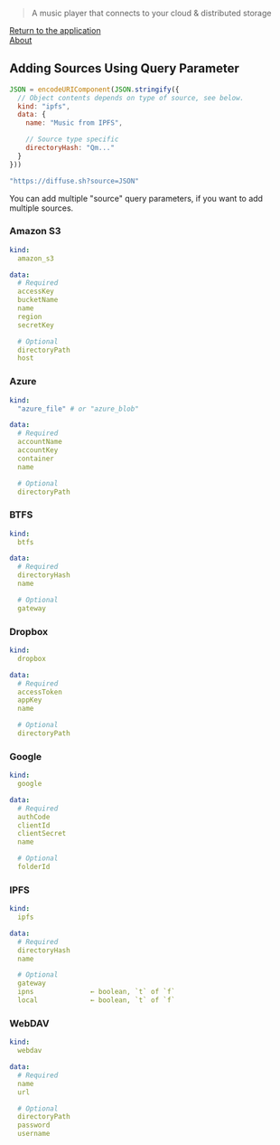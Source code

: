 > A music player that connects to your cloud &amp; distributed storage

[Return to the application](../../)  
[About](../)  



## Adding Sources Using Query Parameter

```js
JSON = encodeURIComponent(JSON.stringify({
  // Object contents depends on type of source, see below.
  kind: "ipfs",
  data: {
    name: "Music from IPFS",

    // Source type specific
    directoryHash: "Qm..."
  }
}))

"https://diffuse.sh?source=JSON"
```

You can add multiple "source" query parameters, if you want to add multiple sources.

### Amazon S3

```yaml
kind:
  amazon_s3 

data:
  # Required
  accessKey
  bucketName
  name
  region
  secretKey

  # Optional
  directoryPath
  host
```

### Azure

```yaml
kind:
  "azure_file" # or "azure_blob" 

data:
  # Required
  accountName
  accountKey
  container
  name

  # Optional
  directoryPath
```

### BTFS

```yaml
kind:
  btfs 

data:
  # Required
  directoryHash
  name

  # Optional
  gateway
```

### Dropbox

```yaml
kind:
  dropbox 

data:
  # Required
  accessToken
  appKey
  name

  # Optional
  directoryPath
```

### Google

```yaml
kind:
  google 

data:
  # Required
  authCode
  clientId
  clientSecret
  name

  # Optional
  folderId
```

### IPFS

```yaml
kind:
  ipfs 

data:
  # Required
  directoryHash
  name

  # Optional
  gateway
  ipns              ← boolean, `t` of `f`
  local             ← boolean, `t` of `f`
```

### WebDAV

```yaml
kind:
  webdav 

data:
  # Required
  name
  url

  # Optional
  directoryPath
  password
  username
```
